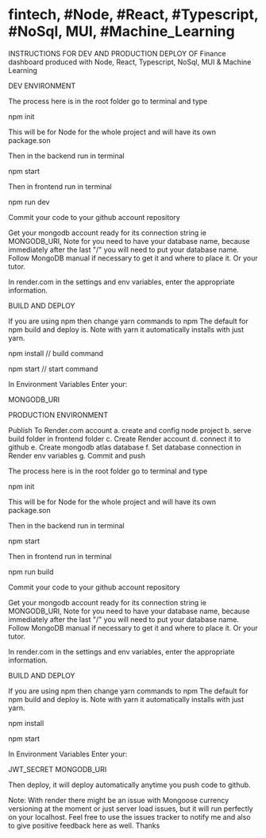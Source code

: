# fintech, #Node, #React, #Typescript, #NoSql, MUI, #Machine_Learning

INSTRUCTIONS FOR DEV AND PRODUCTION DEPLOY OF Finance dashboard produced with Node, React, Typescript, NoSql, MUI &amp; Machine Learning

DEV ENVIRONMENT

The process here is in the root folder go to terminal and type 

npm init

This will be for Node for the whole project and will have its own package.son

Then in the backend run in terminal

npm start

Then in frontend run in terminal

npm run dev

Commit your code to your github account repository

Get your mongodb account ready for its connection string ie MONGODB_URI, Note for you need to have your database name, because immediately after the last "/" you will need to put your database name. Follow MongoDB manual if necessary to get it and where to place it. Or your tutor.

In render.com in the settings and env variables, enter the appropriate information. 


BUILD AND DEPLOY

If you are using npm then change yarn commands to npm
The default for npm build and deploy is. Note with yarn it automatically installs with just yarn.

npm install // build command

npm start // start command

In Environment Variables
Enter your:

MONGODB_URI


PRODUCTION ENVIRONMENT

Publish To Render.com account
    a. create and config node project
    b. serve build folder in frontend folder
    c. Create Render account
	d. connect it to github
    e. Create mongodb atlas database
    f. Set database connection in Render env variables
    g. Commit and push
	
The process here is in the root folder go to terminal and type 

npm init

This will be for Node for the whole project and will have its own package.son

Then in the backend run in terminal

npm start

Then in frontend run in terminal

npm run build

Commit your code to your github account repository

Get your mongodb account ready for its connection string ie MONGODB_URI, Note for you need to have your database name, because immediately after the last "/" you will need to put your database name. Follow MongoDB manual if necessary to get it and where to place it. Or your tutor.

In render.com in the settings and env variables, enter the appropriate information. 


BUILD AND DEPLOY

If you are using npm then change yarn commands to npm
The default for npm build and deploy is. Note with yarn it automatically installs with just yarn.

npm install

npm start

In Environment Variables
Enter your:

JWT_SECRET
MONGODB_URI

Then deploy, it will deploy automatically anytime you push code to github.

Note: With render there might be an issue with Mongoose currency versioning at the moment or just server load issues, but it will run perfectly on your localhost.
Feel free to use the issues tracker to notify me and also to give positive feedback here as well. Thanks
